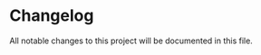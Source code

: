 # Changelog

All notable changes to this project will be documented in this file.

<!-- next-content -->
